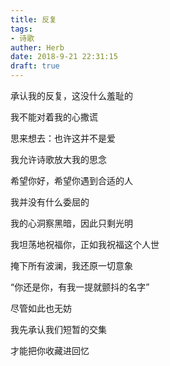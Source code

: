 ```yaml
---
title: 反复
tags:
- 诗歌
auther: Herb
date: 2018-9-21 22:31:15
draft: true
---
```

承认我的反复，这没什么羞耻的

我不能对着我的心撒谎

思来想去：也许这并不是爱

我允许诗歌放大我的思念


希望你好，希望你遇到合适的人

我并没有什么委屈的

我的心洞察黑暗，因此只剩光明

我坦荡地祝福你，正如我祝福这个人世



掩下所有波澜，我还原一切意象

“你还是你，有我一提就颤抖的名字”

尽管如此也无妨

我先承认我们短暂的交集

才能把你收藏进回忆